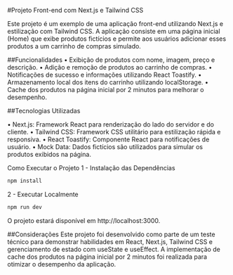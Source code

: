 #Projeto Front-end com Next.js e Tailwind CSS

Este projeto é um exemplo de uma aplicação front-end utilizando Next.js e estilização com Tailwind CSS. A aplicação consiste em uma página inicial (Home) que exibe produtos fictícios e permite aos usuários adicionar esses produtos a um carrinho de compras simulado.

##Funcionalidades
• Exibição de produtos com nome, imagem, preço e descrição.
• Adição e remoção de produtos ao carrinho de compras.
• Notificações de sucesso e informações utilizando React Toastify.
• Armazenamento local dos itens do carrinho utilizando localStorage.
• Cache dos produtos na página inicial por 2 minutos para melhorar o desempenho.

##Tecnologias Utilizadas

• Next.js: Framework React para renderização do lado do servidor e do cliente.
• Tailwind CSS: Framework CSS utilitário para estilização rápida e responsiva.
• React Toastify: Componente React para notificações de usuário.
• Mock Data: Dados fictícios são utilizados para simular os produtos exibidos na página.

Como Executar o Projeto
1 - Instalação das Dependências

```bash
npm install
```

2 - Executar Localmente

```bash
npm run dev
```

O projeto estará disponível em http://localhost:3000.

##Considerações
Este projeto foi desenvolvido como parte de um teste técnico para demonstrar habilidades em React, Next.js, Tailwind CSS e gerenciamento de estado com useState e useEffect. A implementação de cache dos produtos na página inicial por 2 minutos foi realizada para otimizar o desempenho da aplicação.

